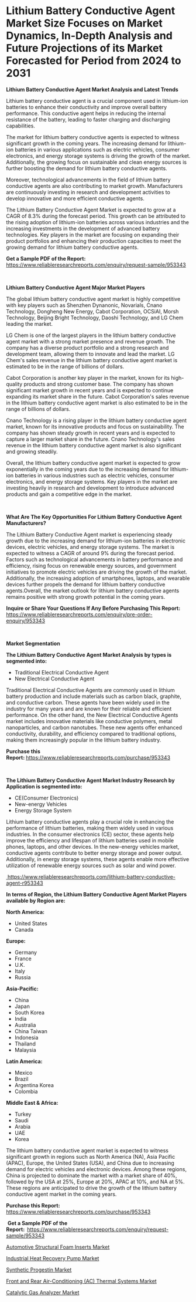 <p><h1>Lithium Battery Conductive Agent Market Size Focuses on Market Dynamics, In-Depth Analysis and Future Projections of its Market Forecasted for Period from 2024 to 2031</h1></p><p><strong>Lithium Battery Conductive Agent Market Analysis and Latest Trends</strong></p>
<p><p>Lithium battery conductive agent is a crucial component used in lithium-ion batteries to enhance their conductivity and improve overall battery performance. This conductive agent helps in reducing the internal resistance of the battery, leading to faster charging and discharging capabilities.</p><p>The market for lithium battery conductive agents is expected to witness significant growth in the coming years. The increasing demand for lithium-ion batteries in various applications such as electric vehicles, consumer electronics, and energy storage systems is driving the growth of the market. Additionally, the growing focus on sustainable and clean energy sources is further boosting the demand for lithium battery conductive agents.</p><p>Moreover, technological advancements in the field of lithium battery conductive agents are also contributing to market growth. Manufacturers are continuously investing in research and development activities to develop innovative and more efficient conductive agents.</p><p>The Lithium Battery Conductive Agent Market is expected to grow at a CAGR of 8.3% during the forecast period. This growth can be attributed to the rising adoption of lithium-ion batteries across various industries and the increasing investments in the development of advanced battery technologies. Key players in the market are focusing on expanding their product portfolios and enhancing their production capacities to meet the growing demand for lithium battery conductive agents.</p></p>
<p><strong>Get a Sample PDF of the Report:&nbsp;</strong> <a href="https://www.reliableresearchreports.com/enquiry/request-sample/953343">https://www.reliableresearchreports.com/enquiry/request-sample/953343</a></p>
<p>&nbsp;</p>
<p><strong>Lithium Battery Conductive Agent Major Market Players</strong></p>
<p><p>The global lithium battery conductive agent market is highly competitive with key players such as Shenzhen Dynanonic, Novarials, Cnano Technology, Dongheng New Energy, Cabot Corporation, OCSiAI, Morsh Technology, Beijing Bright Technology, Daoshi Technology, and LG Chem leading the market.</p><p>LG Chem is one of the largest players in the lithium battery conductive agent market with a strong market presence and revenue growth. The company has a diverse product portfolio and a strong research and development team, allowing them to innovate and lead the market. LG Chem's sales revenue in the lithium battery conductive agent market is estimated to be in the range of billions of dollars.</p><p>Cabot Corporation is another key player in the market, known for its high-quality products and strong customer base. The company has shown significant market growth in recent years and is expected to continue expanding its market share in the future. Cabot Corporation's sales revenue in the lithium battery conductive agent market is also estimated to be in the range of billions of dollars.</p><p>Cnano Technology is a rising player in the lithium battery conductive agent market, known for its innovative products and focus on sustainability. The company has shown steady growth in recent years and is expected to capture a larger market share in the future. Cnano Technology's sales revenue in the lithium battery conductive agent market is also significant and growing steadily.</p><p>Overall, the lithium battery conductive agent market is expected to grow exponentially in the coming years due to the increasing demand for lithium-ion batteries in various industries such as electric vehicles, consumer electronics, and energy storage systems. Key players in the market are investing heavily in research and development to introduce advanced products and gain a competitive edge in the market.</p></p>
<p>&nbsp;</p>
<p><strong>What Are The Key Opportunities For Lithium Battery Conductive Agent Manufacturers?</strong></p>
<p><p>The Lithium Battery Conductive Agent market is experiencing steady growth due to the increasing demand for lithium-ion batteries in electronic devices, electric vehicles, and energy storage systems. The market is expected to witness a CAGR of around 9% during the forecast period. Factors such as technological advancements in battery performance and efficiency, rising focus on renewable energy sources, and government initiatives to promote electric vehicles are driving the growth of the market. Additionally, the increasing adoption of smartphones, laptops, and wearable devices further propels the demand for lithium battery conductive agents.Overall, the market outlook for lithium battery conductive agents remains positive with strong growth potential in the coming years.</p></p>
<p><strong>Inquire or Share Your Questions If Any Before Purchasing This Report:</strong> <a href="https://www.reliableresearchreports.com/enquiry/pre-order-enquiry/953343">https://www.reliableresearchreports.com/enquiry/pre-order-enquiry/953343</a></p>
<p>&nbsp;</p>
<p><strong>Market Segmentation</strong></p>
<p><strong>The Lithium Battery Conductive Agent Market Analysis by types is segmented into:</strong></p>
<p><ul><li>Traditional Electrical Conductive Agent</li><li>New Electrical Conductive Agent</li></ul></p>
<p><p>Traditional Electrical Conductive Agents are commonly used in lithium battery production and include materials such as carbon black, graphite, and conductive carbon. These agents have been widely used in the industry for many years and are known for their reliable and efficient performance. On the other hand, the New Electrical Conductive Agents market includes innovative materials like conductive polymers, metal nanoparticles, and carbon nanotubes. These new agents offer enhanced conductivity, durability, and efficiency compared to traditional options, making them increasingly popular in the lithium battery industry.</p></p>
<p><strong>Purchase this Report:&nbsp;</strong><a href="https://www.reliableresearchreports.com/purchase/953343">https://www.reliableresearchreports.com/purchase/953343</a></p>
<p>&nbsp;</p>
<p><strong>The Lithium Battery Conductive Agent Market Industry Research by Application is segmented into:</strong></p>
<p><ul><li>CE(Consumer Electronics)</li><li>New-energy Vehicles</li><li>Energy Storage System</li></ul></p>
<p><p>Lithium battery conductive agents play a crucial role in enhancing the performance of lithium batteries, making them widely used in various industries. In the consumer electronics (CE) sector, these agents help improve the efficiency and lifespan of lithium batteries used in mobile phones, laptops, and other devices. In the new-energy vehicles market, conductive agents contribute to better energy storage and power output. Additionally, in energy storage systems, these agents enable more effective utilization of renewable energy sources such as solar and wind power.</p></p>
<p><a href="https://www.reliableresearchreports.com/lithium-battery-conductive-agent-r953343">&nbsp;https://www.reliableresearchreports.com/lithium-battery-conductive-agent-r953343</a></p>
<p><strong>In terms of Region, the Lithium Battery Conductive Agent Market Players available by Region are:</strong></p>
<p>
    <p> <strong> North America: </strong>
        <ul>
            <li>United States</li>
            <li>Canada</li>
        </ul>
        </p> 
    <p> <strong> Europe: </strong>
        <ul>
            <li>Germany</li>
            <li>France</li>
            <li>U.K.</li>
            <li>Italy</li>
            <li>Russia</li>
        </ul>
        </p> 
    <p> <strong> Asia-Pacific: </strong>
        <ul>
            <li>China</li>
            <li>Japan</li>
            <li>South Korea</li>
            <li>India</li>
            <li>Australia</li>
            <li>China Taiwan</li>
            <li>Indonesia</li>
            <li>Thailand</li>
            <li>Malaysia</li>
        </ul>
        </p> 
    <p> <strong> Latin America: </strong>
        <ul>
            <li>Mexico</li>
            <li>Brazil</li>
            <li>Argentina Korea</li>
            <li>Colombia</li>
        </ul>
        </p> 
    <p> <strong> Middle East & Africa: </strong>
        <ul>
            <li>Turkey</li>
            <li>Saudi</li>
            <li>Arabia</li>
            <li>UAE</li>
            <li>Korea</li>
        </ul>
    </p>
    </p>
<p><p>The lithium battery conductive agent market is expected to witness significant growth in regions such as North America (NA), Asia Pacific (APAC), Europe, the United States (USA), and China due to increasing demand for electric vehicles and electronic devices. Among these regions, China is projected to dominate the market with a market share of 40%, followed by the USA at 25%, Europe at 20%, APAC at 10%, and NA at 5%. These regions are anticipated to drive the growth of the lithium battery conductive agent market in the coming years.</p></p>
<p><strong>Purchase this Report: </strong><a href="https://www.reliableresearchreports.com/purchase/953343">https://www.reliableresearchreports.com/purchase/953343</a></p>
<p>&nbsp;<strong>Get a Sample PDF of the Report:&nbsp;&nbsp;</strong><a href="https://www.reliableresearchreports.com/enquiry/request-sample/953343">https://www.reliableresearchreports.com/enquiry/request-sample/953343</a></p>
<p><strong></strong></p>
<p><p><a href="https://medium.com/@ruth.gibson8095/automotive-structural-foam-inserts-market-size-market-segmentation-market-trends-and-growth-e0f4b89baade">Automotive Structural Foam Inserts Market</a></p><p><a href="https://github.com/eliyamanson4561/Market-Research-Report-List-1/blob/main/industrial-heat-recovery-pump-market.md">Industrial Heat Recovery Pump Market</a></p><p><a href="https://issuu.com/reportprime-2/docs/synthetic-progestin-market-size-2030.pptx">Synthetic Progestin Market</a></p><p><a href="https://medium.com/@joanne.harris67856/future-trends-in-global-front-and-rear-air-conditioning-ac-thermal-systems-market-market-e1b8eac7f5d3">Front and Rear Air-Conditioning (AC) Thermal Systems Market</a></p><p><a href="https://github.com/hannahforsyth9786/Market-Research-Report-List-1/blob/main/catalytic-gas-analyzer-market.md">Catalytic Gas Analyzer Market</a></p></p>